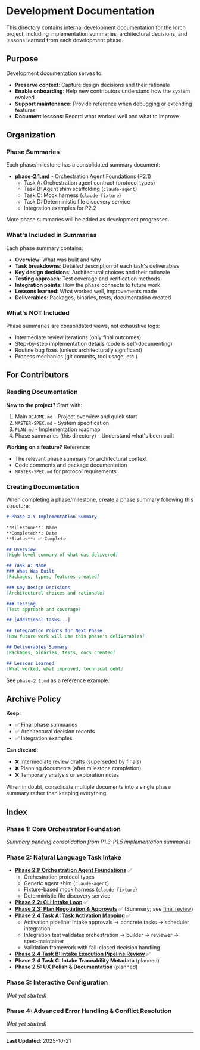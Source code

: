 # Development Documentation

This directory contains internal development documentation for the lorch project, including implementation summaries, architectural decisions, and lessons learned from each development phase.

## Purpose

Development documentation serves to:
- **Preserve context**: Capture design decisions and their rationale
- **Enable onboarding**: Help new contributors understand how the system evolved
- **Support maintenance**: Provide reference when debugging or extending features
- **Document lessons**: Record what worked well and what to improve

## Organization

### Phase Summaries

Each phase/milestone has a consolidated summary document:

- **[phase-2.1.md](./phase-2.1.md)** - Orchestration Agent Foundations (P2.1)
  - Task A: Orchestration agent contract (protocol types)
  - Task B: Agent shim scaffolding (`claude-agent`)
  - Task C: Mock harness (`claude-fixture`)
  - Task D: Deterministic file discovery service
  - Integration examples for P2.2

More phase summaries will be added as development progresses.

### What's Included in Summaries

Each phase summary contains:
- **Overview**: What was built and why
- **Task breakdowns**: Detailed description of each task's deliverables
- **Key design decisions**: Architectural choices and their rationale
- **Testing approach**: Test coverage and verification methods
- **Integration points**: How the phase connects to future work
- **Lessons learned**: What worked well, improvements made
- **Deliverables**: Packages, binaries, tests, documentation created

### What's NOT Included

Phase summaries are consolidated views, not exhaustive logs:
- Intermediate review iterations (only final outcomes)
- Step-by-step implementation details (code is self-documenting)
- Routine bug fixes (unless architecturally significant)
- Process mechanics (git commits, tool usage, etc.)

## For Contributors

### Reading Documentation

**New to the project?** Start with:
1. Main `README.md` - Project overview and quick start
2. `MASTER-SPEC.md` - System specification
3. `PLAN.md` - Implementation roadmap
4. Phase summaries (this directory) - Understand what's been built

**Working on a feature?** Reference:
- The relevant phase summary for architectural context
- Code comments and package documentation
- `MASTER-SPEC.md` for protocol requirements

### Creating Documentation

When completing a phase/milestone, create a phase summary following this structure:

```markdown
# Phase X.Y Implementation Summary

**Milestone**: Name
**Completed**: Date
**Status**: ✅ Complete

## Overview
[High-level summary of what was delivered]

## Task A: Name
### What Was Built
[Packages, types, features created]

### Key Design Decisions
[Architectural choices and rationale]

### Testing
[Test approach and coverage]

## [Additional tasks...]

## Integration Points for Next Phase
[How future work will use this phase's deliverables]

## Deliverables Summary
[Packages, binaries, tests, docs created]

## Lessons Learned
[What worked, what improved, technical debt]
```

See `phase-2.1.md` as a reference example.

## Archive Policy

**Keep**:
- ✅ Final phase summaries
- ✅ Architectural decision records
- ✅ Integration examples

**Can discard**:
- ❌ Intermediate review drafts (superseded by finals)
- ❌ Planning documents (after milestone completion)
- ❌ Temporary analysis or exploration notes

When in doubt, consolidate multiple documents into a single phase summary rather than keeping everything.

## Index

### Phase 1: Core Orchestrator Foundation
*Summary pending consolidation from P1.3-P1.5 implementation summaries*

### Phase 2: Natural Language Task Intake

- **[Phase 2.1: Orchestration Agent Foundations](./phase-2.1.md)** ✅
  - Orchestration protocol types
  - Generic agent shim (`claude-agent`)
  - Fixture-based mock harness (`claude-fixture`)
  - Deterministic file discovery service
- **[Phase 2.2: CLI Intake Loop](./phase-2.2.md)** ✅
- **[Phase 2.3: Plan Negotiation & Approvals](./phase-2.3.md)** ✅ (Summary; see [final review](./phase-2.3-review-final.md))
- **[Phase 2.4 Task A: Task Activation Mapping](./phase-2.4-task-a.md)** ✅
  - Activation pipeline: Intake approvals → concrete tasks → scheduler integration
  - Integration test validates orchestration → builder → reviewer → spec-maintainer
  - Validation framework with fail-closed decision handling
- **[Phase 2.4 Task B: Intake Execution Pipeline Review](./phase-2.4-task-b-review.md)** ✅
- **Phase 2.4 Task C: Intake Traceability Metadata** (planned)
- **Phase 2.5: UX Polish & Documentation** (planned)

### Phase 3: Interactive Configuration
*(Not yet started)*

### Phase 4: Advanced Error Handling & Conflict Resolution
*(Not yet started)*

---

**Last Updated**: 2025-10-21
